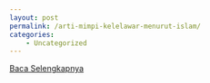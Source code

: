 ```yaml
---
layout: post
permalink: /arti-mimpi-kelelawar-menurut-islam/
categories:
    - Uncategorized
---
```


[Baca Selengkapnya](/06)